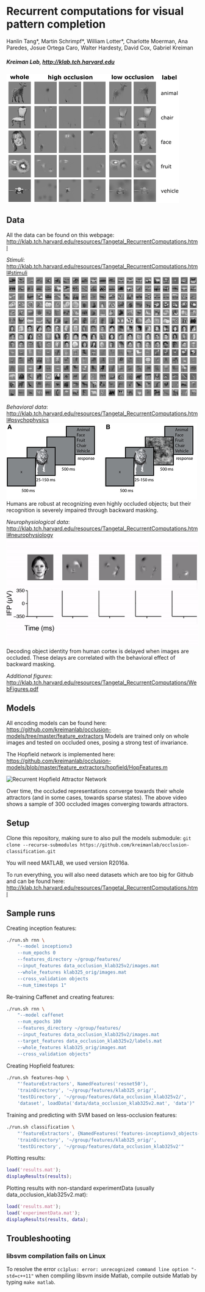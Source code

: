 # Recurrent computations for visual pattern completion

Hanlin Tang*, Martin Schrimpf*, William Lotter*, Charlotte Moerman, Ana Paredes, Josue Ortega Caro, Walter Hardesty, David Cox, Gabriel Kreiman
##### Kreiman Lab, http://klab.tch.harvard.edu

![sample images](data/samples/sample_images.png)


## Data
All the data can be found on this webpage: http://klab.tch.harvard.edu/resources/Tangetal_RecurrentComputations.html

*Stimuli*:
http://klab.tch.harvard.edu/resources/Tangetal_RecurrentComputations.html#stimuli
![sample stimuli](data/samples/display_all_images.jpg)

*Behavioral data*:
http://klab.tch.harvard.edu/resources/Tangetal_RecurrentComputations.html#psychophysics
![behavioral task](data/samples/behavioral_task.png)
Humans are robust at recognizing even highly occluded objects; 
but their recognition is severely impaired through backward masking.

*Neurophysiological data*:
http://klab.tch.harvard.edu/resources/Tangetal_RecurrentComputations.html#neurophysiology
![neural delays](data/samples/neural.gif)
Decoding object identity from human cortex is delayed when images are occluded.
These delays are correlated with the behavioral effect of backward masking.

*Additional figures*:
http://klab.tch.harvard.edu/resources/Tangetal_RecurrentComputations/WebFigures.pdf

## Models
All encoding models can be found here: https://github.com/kreimanlab/occlusion-models/tree/master/feature_extractors
Models are trained only on whole images and tested on occluded ones, posing a strong test of invariance.

The Hopfield network is implemented here: https://github.com/kreimanlab/occlusion-models/blob/master/feature_extractors/hopfield/HopFeatures.m

![Recurrent Hopfield Attractor Network](data/samples/model_attractors.gif)

Over time, the occluded representations converge towards their whole attractors (and in some cases, towards sparse states).
The above video shows a sample of 300 occluded images converging towards attractors.

## Setup
Clone this repository, making sure to also pull the models submodule:
`git clone --recurse-submodules https://github.com/kreimanlab/occlusion-classification.git`

You will need MATLAB, we used version R2016a.

To run everything, you will also need datasets which are too big for Github and can be found here: http://klab.tch.harvard.edu/resources/Tangetal_RecurrentComputations.html

## Sample runs
Creating inception features:
```bash
./run.sh rnn \
    "--model inceptionv3 
    --num_epochs 0 
    --features_directory ~/group/features/ 
    --input_features data_occlusion_klab325v2/images.mat 
    --whole_features klab325_orig/images.mat  
    --cross_validation objects 
    --num_timesteps 1"
```

Re-training Caffenet and creating features:
```bash
./run.sh rnn \
    "--model caffenet 
    --num_epochs 100  
    --features_directory ~/group/features/  
    --input_features data_occlusion_klab325v2/images.mat  
    --target_features data_occlusion_klab325v2/labels.mat  
    --whole_features klab325_orig/images.mat  
    --cross_validation objects"
```

Creating Hopfield features:
```bash
./run.sh features-hop \
    "'featureExtractors', NamedFeatures('resnet50'), 
    'trainDirectory', '~/group/features/klab325_orig/', 
    'testDirectory', '~/group/features/data_occlusion_klab325v2/', 
    'dataset', loadData('data/data_occlusion_klab325v2.mat', 'data')"
```

Training and predicting with SVM based on less-occlusion features:
```bash
./run.sh classification \
    "'featureExtractors', {NamedFeatures('features-inceptionv3_objects-t0')}, 
    'trainDirectory', '~/group/features/klab325_orig/', 
    'testDirectory', '~/group/features/data_occlusion_klab325v2'"
```

Plotting results:
```MATLAB
load('results.mat');
displayResults(results);
```
Plotting results with non-standard experimentData (usually data_occlusion_klab325v2.mat):
```MATLAB
load('results.mat');
load('experimentData.mat');
displayResults(results, data);
```


## Troubleshooting
### libsvm compilation fails on Linux
To resolve the error 
`cc1plus: error: unrecognized command line option "-std=c++11"`
when compiling libsvm inside Matlab, 
compile outside Matlab by typing `make matlab`.
